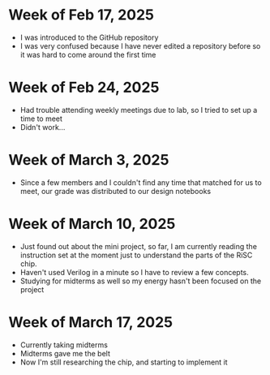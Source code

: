 # Week of Feb 17, 2025
* I was introduced to the GitHub repository
* I was very confused because I have never edited a repository before so it was hard to come around the first time

# Week of Feb 24, 2025
* Had trouble attending weekly meetings due to lab, so I tried to set up a time to meet
* Didn't work...

# Week of March 3, 2025
* Since a few members and I couldn't find any time that matched for us to meet, our grade was distributed to our design notebooks

# Week of March 10, 2025
* Just found out about the mini project, so far, I am currently reading the instruction set at the moment just to understand the parts of the RiSC chip.
* Haven't used Verilog in a minute so I have to review a few concepts.
* Studying for midterms as well so my energy hasn't been focused on the project

# Week of March 17, 2025
* Currently taking midterms
* Midterms gave me the belt
* Now I'm still researching the chip, and starting to implement it
